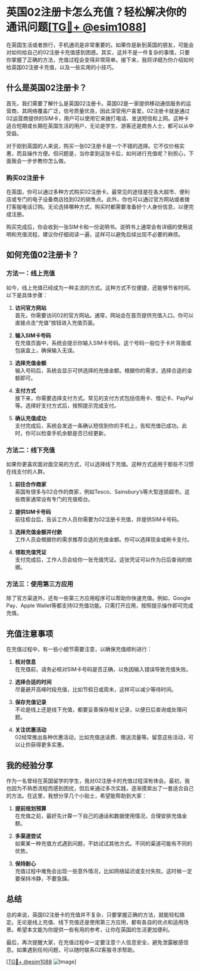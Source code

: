 # 英国02注册卡怎么充值？轻松解决你的通讯问题[[TG💪+ @esim1088](https://t.me/s/esim1088)]

在英国生活或者旅行，手机通讯是非常重要的。如果你是新到英国的朋友，可能会对如何给自己的02注册卡充值感到困惑。其实，这并不是一件复杂的事情，只要你掌握了正确的方法，充值过程会变得非常简单。接下来，我将详细为你介绍如何给英国02注册卡充值，以及一些实用的小技巧。

## 什么是英国02注册卡？

首先，我们需要了解什么是英国02注册卡。英国02是一家提供移动通信服务的运营商，其网络覆盖广泛，信号质量优良，因此深受用户喜爱。02注册卡就是通过02运营商提供的SIM卡，用户可以使用它来拨打电话、发送短信和上网。这种卡适合短期或长期在英国生活的用户，无论是学生、游客还是商务人士，都可以从中受益。

对于刚到英国的人来说，购买一张02注册卡是一个不错的选择。它不仅价格实惠，而且操作方便。但问题是，当你拿到这张卡后，如何进行充值呢？别担心，下面我会一步步教你怎么做。

### 购买02注册卡

在英国，你可以通过多种方式购买02注册卡。最常见的途径是在各大超市、便利店或专门的电子设备商店找到02的销售点。此外，你也可以通过官方网站或者拨打客服电话订购。无论选择哪种方式，购买时都需要准备好个人身份信息，以便完成注册。

购买完成后，你会收到一张SIM卡和一份说明书。说明书上通常会有详细的使用说明和充值流程，建议你仔细阅读一遍，这样可以避免后续出现不必要的麻烦。

## 如何充值02注册卡？

### 方法一：线上充值

如今，线上充值已经成为一种主流的方式。这种方式不仅便捷，还能够节省时间。以下是具体步骤：

1. **访问官方网站**  
   首先，你需要访问02的官方网站。通常，网站会在首页提供充值入口。你可以直接点击“充值”按钮进入充值页面。

2. **输入SIM卡号码**  
   在充值页面中，系统会提示你输入SIM卡号码。这个号码一般位于卡片背面或包装盒上，确保输入无误。

3. **选择充值金额**  
   输入号码后，系统会显示可供选择的充值金额。根据你的需求，选择合适的金额即可。

4. **支付方式**  
   接下来，你需要选择支付方式。常见的支付方式包括信用卡、借记卡、PayPal等。选择好支付方式后，按照提示完成支付。

5. **确认充值成功**  
   支付完成后，系统会发送一条确认短信到你的手机上，告知充值已成功。此时，你可以检查手机余额是否已经更新。

### 方法二：线下充值

如果你更喜欢面对面交易的方式，可以选择线下充值。这种方式适用于那些不习惯在线支付的人群。

1. **前往合作商家**  
   英国有很多与02合作的商家，例如Tesco、Sainsbury’s等大型连锁超市。这些商家通常设有专门的充值柜台。

2. **提供SIM卡号码**  
   前往柜台后，告诉工作人员你需要为02注册卡充值，并提供SIM卡号码。

3. **选择充值金额并付款**  
   工作人员会根据你的需求推荐合适的充值金额。你可以选择现金或刷卡支付。

4. **领取充值凭证**  
   支付完成后，工作人员会给你一张充值凭证。这张凭证可以作为日后查询的依据。

### 方法三：使用第三方应用

除了官方渠道外，还有一些第三方应用程序可以帮助你快速充值。例如，Google Pay、Apple Wallet等都支持02充值功能。只需打开应用，按照提示操作即可完成充值。

## 充值注意事项

在充值过程中，有一些小细节需要注意，以确保充值顺利进行：

1. **核对信息**  
   在充值前，请务必核对SIM卡号码是否正确，以免因输入错误导致充值失败。

2. **选择合适的时间**  
   尽量避开高峰时段充值，比如节假日或周末，这样可以减少等待时间。

3. **保存充值记录**  
   不论是线上还是线下充值，都要妥善保存相关记录，以便日后查询或处理问题。

4. **关注优惠活动**  
   02经常推出各种优惠活动，比如充值送话费、赠送流量等。留意这些活动，可以让你获得更多实惠。

## 我的经验分享

作为一名曾经在英国留学的学生，我对02注册卡的充值过程深有体会。最初，我也因为不熟悉流程而感到困扰，但后来通过多次实践，逐渐摸索出了一套适合自己的方法。在这里，我想分享几个小贴士，希望能帮助到大家：

1. **提前规划预算**  
   在充值之前，最好先计算一下自己的通话和数据使用情况，合理安排充值金额。

2. **多渠道尝试**  
   如果某一种充值方式遇到问题，不妨试试其他方式。不同的渠道可能有不同的优势。

3. **保持耐心**  
   充值过程中难免会出现一些意外情况，比如网络延迟或支付失败。这时候一定要保持冷静，不要急躁。

## 总结

总的来说，英国02注册卡的充值并不复杂，只要掌握正确的方法，就能轻松搞定。无论是线上充值、线下充值还是使用第三方应用，都有各自的优点和适用场景。希望本文能为你提供一些有用的参考，让你在英国的生活更加便利。

最后，再次提醒大家，在充值过程中一定要注意个人信息安全，避免泄露敏感信息。如果遇到任何问题，可以随时联系02客服寻求帮助。

[[TG💪+ @esim1088](https://t.me/s/esim1088) ![Image](https://i.postimg.cc/4NQfJmqS/Snipaste-2025-05-13-00-14-12.png)]